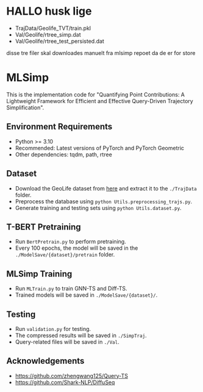 # HALLO husk lige 
- TrajData/Geolife_TVT/train.pkl
- Val/Geolife/rtree_simp.dat
- Val/Geolife/rtree_test_persisted.dat

disse tre filer skal downloades manuelt fra mlsimp repoet da de er for store

# MLSimp

This is the implementation code for "Quantifying Point Contributions: A Lightweight Framework for Efficient and Effective Query-Driven Trajectory Simplification".

## Environment Requirements
- Python >= 3.10
- Recommended: Latest versions of PyTorch and PyTorch Geometric
- Other dependencies: tqdm, path, rtree

## Dataset
- Download the GeoLife dataset from [here](https://www.microsoft.com/en-us/research/publication/geolife-gps-trajectory-dataset-user-guide/) and extract it to the `./TrajData` folder.
- Preprocess the database using `python Utils.preprocessing_trajs.py`.
- Generate training and testing sets using `python Utils.dataset.py`.

## T-BERT Pretraining
- Run `BertPretrain.py` to perform pretraining.
- Every 100 epochs, the model will be saved in the `./ModelSave/{dataset}/pretrain` folder.

## MLSimp Training
- Run `MLTrain.py` to train GNN-TS and Diff-TS.
- Trained models will be saved in `./ModelSave/{dataset}/`.

## Testing
- Run `validation.py` for testing.
- The compressed results will be saved in `./SimpTraj`.
- Query-related files will be saved in `./Val`.

## Acknowledgements
- https://github.com/zhengwang125/Query-TS
- https://github.com/Shark-NLP/DiffuSeq
